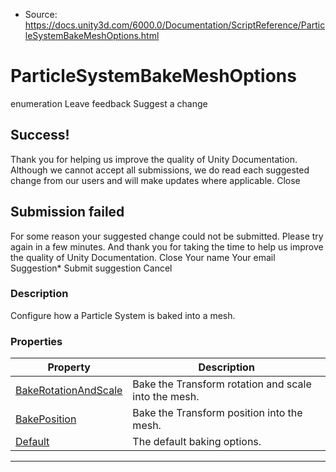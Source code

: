 * Source: https://docs.unity3d.com/6000.0/Documentation/ScriptReference/ParticleSystemBakeMeshOptions.html

# ParticleSystemBakeMeshOptions
enumeration
Leave feedback
Suggest a change
## Success!
Thank you for helping us improve the quality of Unity Documentation. Although we cannot accept all submissions, we do read each suggested change from our users and will make updates where applicable.
Close
## Submission failed
For some reason your suggested change could not be submitted. Please <a>try again</a> in a few minutes. And thank you for taking the time to help us improve the quality of Unity Documentation.
Close
Your name Your email Suggestion* Submit suggestion
Cancel
### Description
Configure how a Particle System is baked into a mesh.
### Properties
Property | Description  
---|---  
[BakeRotationAndScale](https://docs.unity3d.com/6000.0/Documentation/ScriptReference/ParticleSystemBakeMeshOptions.BakeRotationAndScale.html) | Bake the Transform rotation and scale into the mesh.  
[BakePosition](https://docs.unity3d.com/6000.0/Documentation/ScriptReference/ParticleSystemBakeMeshOptions.BakePosition.html) | Bake the Transform position into the mesh.  
[Default](https://docs.unity3d.com/6000.0/Documentation/ScriptReference/ParticleSystemBakeMeshOptions.Default.html) | The default baking options.  
* * *
